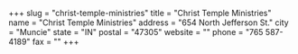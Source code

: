+++
slug = "christ-temple-ministries"
title = "Christ Temple Ministries"
name = "Christ Temple Ministries"
address = "654 North Jefferson St."
city = "Muncie"
state = "IN"
postal = "47305"
website = ""
phone = "765 587-4189"
fax = ""
+++
